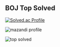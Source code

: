 ## BOJ Top Solved

[![Solved.ac Profile](http://mazassumnida.wtf/api/v2/generate_badge?boj=jangys7892)](https://solved.ac/jangys7892/)

![mazandi profile](http://mazandi.herokuapp.com/api?handle={jangys7892}&theme=warm)

![top solved](https://topsolved.mayonedev.com/api/boj?handle=jangys7892&row=25&base_color=platinum)